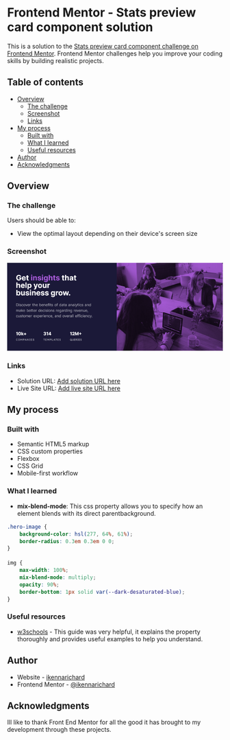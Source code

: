 # Frontend Mentor - Stats preview card component solution

This is a solution to the [Stats preview card component challenge on Frontend Mentor](https://www.frontendmentor.io/challenges/stats-preview-card-component-8JqbgoU62). Frontend Mentor challenges help you improve your coding skills by building realistic projects. 

## Table of contents

- [Overview](#overview)
  - [The challenge](#the-challenge)
  - [Screenshot](#screenshot)
  - [Links](#links)
- [My process](#my-process)
  - [Built with](#built-with)
  - [What I learned](#what-i-learned)
  - [Useful resources](#useful-resources)
- [Author](#author)
- [Acknowledgments](#acknowledgments)


## Overview

### The challenge

Users should be able to:

- View the optimal layout depending on their device's screen size

### Screenshot

![](./images/Frontend%20Mentor%20Stats%20preview%20card%20component-desktop.png)


### Links

- Solution URL: [Add solution URL here](https://your-solution-url.com)
- Live Site URL: [Add live site URL here](https://your-live-site-url.com)

## My process

### Built with

- Semantic HTML5 markup
- CSS custom properties
- Flexbox
- CSS Grid
- Mobile-first workflow


### What I learned

- **mix-blend-mode**: This css property allows you to specify how an element blends with its direct parentbackground.

```css
.hero-image {
    background-color: hsl(277, 64%, 61%);
    border-radius: 0.3em 0.3em 0 0;
}

img {
    max-width: 100%; 
    mix-blend-mode: multiply;
    opacity: 90%;
    border-bottom: 1px solid var(--dark-desaturated-blue);
}
```


### Useful resources

- [w3schools](https://www.w3schools.com/cssref/pr_mix-blend-mode.php) - This guide was very helpful, it explains the property thoroughly and provides useful examples to help you understand.


## Author

- Website - [ikennarichard](https://www.github.com/ikennarichard)
- Frontend Mentor - [@ikennarichard](https://www.frontendmentor.io/profile/yourusername)


## Acknowledgments

Ill like to thank Front End Mentor for all the good it has brought to my development through these projects.
